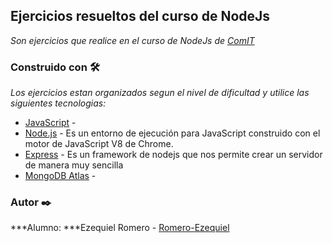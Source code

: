 ## Ejercicios resueltos del curso de NodeJs

_Son ejercicios que realice en el curso de NodeJs de [ComIT](http://www.comunidadit.org/)_

### Construido con 🛠️
_Los ejercicios estan organizados segun el nivel de dificultad y utilice las siguientes tecnologias:_

* [JavaScript](https://developer.mozilla.org/es/docs/Web/JavaScript) - 
* [Node.js](https://nodejs.org/es/) - Es un entorno de ejecución para JavaScript construido con el motor de JavaScript V8 de Chrome.
* [Express](https://expressjs.com/es/) - Es un framework de nodejs que nos permite crear un servidor de manera muy sencilla 
* [MongoDB Atlas](https://www.mongodb.com/cloud/atlas) - 


### Autor ✒️

***Alumno:  ***Ezequiel Romero - [Romero-Ezequiel](https://github.com/Romero-Ezequiel)
